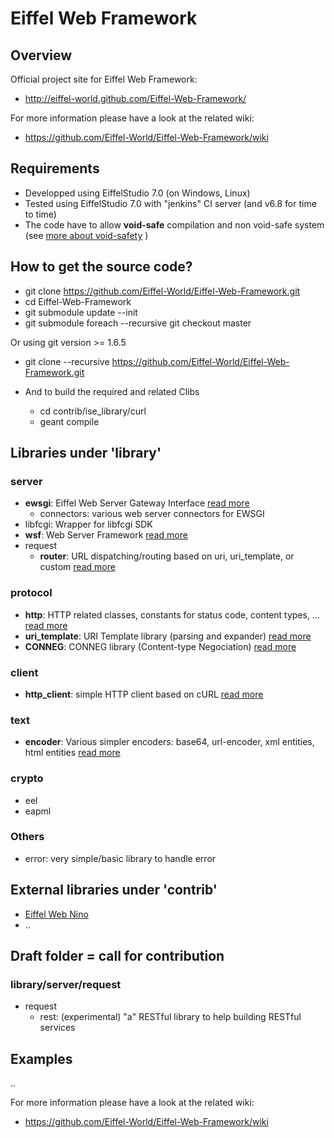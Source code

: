 # Eiffel Web Framework


## Overview

Official project site for Eiffel Web Framework:

* http://eiffel-world.github.com/Eiffel-Web-Framework/

For more information please have a look at the related wiki:

* https://github.com/Eiffel-World/Eiffel-Web-Framework/wiki

## Requirements

* Developped using EiffelStudio 7.0 (on Windows, Linux)
* Tested using EiffelStudio 7.0 with "jenkins" CI server (and v6.8 for time to time)
* The code have to allow __void-safe__ compilation and non void-safe system (see [more about void-safety](http://docs.eiffel.com/book/method/void-safe-programming-eiffel) )

## How to get the source code?

* git clone https://github.com/Eiffel-World/Eiffel-Web-Framework.git
* cd Eiffel-Web-Framework
* git submodule update --init
* git submodule foreach --recursive git checkout master

Or using git version >= 1.6.5
* git clone --recursive https://github.com/Eiffel-World/Eiffel-Web-Framework.git

* And to build the required and related Clibs
  * cd contrib/ise_library/curl
  * geant compile

## Libraries under 'library'

### server
* __ewsgi__: Eiffel Web Server Gateway Interface [read more](library/server/ewsgi)
  * connectors: various web server connectors for EWSGI
* libfcgi: Wrapper for libfcgi SDK 
* __wsf__: Web Server Framework [read more](library/server/wsf)
* request
  *  __router__: URL dispatching/routing based on uri, uri_template, or custom [read more](library/server/request/router)

### protocol
* __http__: HTTP related classes, constants for status code, content types, ... [read more](library/protocol/http)
* __uri_template__: URI Template library (parsing and expander) [read more](library/protocol/uri_template)
* __CONNEG__: CONNEG library (Content-type Negociation) [read more](library/protocol/CONNEG)

### client
* __http_client__: simple HTTP client based on cURL [read more](library/client/http_client)

### text
* __encoder__: Various simpler encoders: base64, url-encoder, xml entities, html entities [read more](library/text/encoder)

### crypto
* eel
* eapml

### Others
* error: very simple/basic library to handle error

## External libraries under 'contrib'
* [Eiffel Web Nino](contrib/library/server/nino)
* ..

## Draft folder = call for contribution ##
### library/server/request ###
* request
  *  rest: (experimental) "a" RESTful library to help building RESTful services

## Examples
..


For more information please have a look at the related wiki:
* https://github.com/Eiffel-World/Eiffel-Web-Framework/wiki

